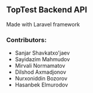 ## TopTest Backend API

Made with Laravel framework

### Contributors:

-   Sanjar Shavkatxo'jaev
-   Sayidazim Mahmudov
-   Mirvali Normamatov
-   Dilshod Axmadjonov
-   Nurxoniddin Bozorov
-   Hasanbek Elmurodov
